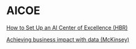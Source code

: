 # AICOE

[How to Set Up an AI Center of Excellence \(HBR\)](https://hbr.org/2019/01/how-to-set-up-an-ai-center-of-excellence)

[Achieving business impact with data \(McKinsey\)](https://www.mckinsey.com/business-functions/mckinsey-analytics/our-insights/achieving-business-impact-with-data)

